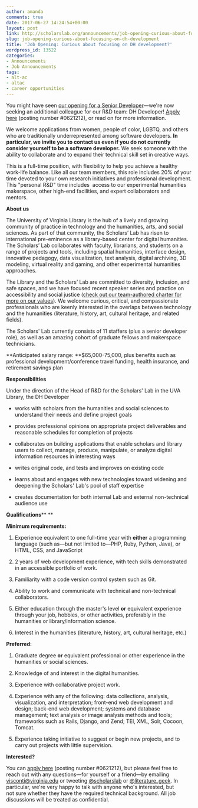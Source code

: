 ```yaml
---
author: amanda
comments: true
date: 2017-06-27 14:24:54+00:00
layout: post
link: http://scholarslab.org/announcements/job-opening-curious-about-focusing-on-dh-development/
slug: job-opening-curious-about-focusing-on-dh-development
title: 'Job Opening: Curious about focusing on DH development?'
wordpress_id: 13522
categories:
- Announcements
- Job Announcements
tags:
- alt-ac
- altac
- career opportunities
---
```


You might have seen [our opening for a Senior Developer](http://scholarslab.org/announcements/are-you-our-new-senior-developer/)—we're now seeking an additional colleague for our R&D team: DH Developer! [Apply here](http://jobs.virginia.edu/applicants/Central?quickFind=82179) (posting number #0621212), or read on for more information.

We welcome applications from women, people of color, LGBTQ, and others who are traditionally underrepresented among software developers. **In particular, we invite you to contact us even if you do not currently consider yourself to be a software developer.** We seek someone with the ability to collaborate and to expand their technical skill set in creative ways.

This is a full-time position, with flexibility to help you achieve a healthy work-life balance. Like all our team members, this role includes 20% of your time devoted to your own research initiatives and professional development. This "personal R&D" time includes  access to our experimental humanities makerspace, other high-end facilities, and expert collaborators and mentors.

**About us**

The University of Virginia Library is the hub of a lively and growing community of practice in technology and the humanities, arts, and social sciences. As part of that community, the Scholars’ Lab has risen to international pre-eminence as a library-based center for digital humanities. The Scholars’ Lab collaborates with faculty, librarians, and students on a range of projects and tools, including spatial humanities, interface design, innovative pedagogy, data visualization, text analysis, digital archiving, 3D modeling, virtual reality and gaming, and other experimental humanities approaches.

The Library and the Scholars’ Lab are committed to diversity, inclusion, and safe spaces, and we have focused recent speaker series and practice on accessibility and social justice ([check out our team-authored charter for more on our values](http://scholarslab.org/about/charter/)). We welcome curious, critical, and compassionate professionals who are keenly interested in the overlaps between technology and the humanities (literature, history, art, cultural heritage, and related fields).

The Scholars' Lab currently consists of 11 staffers (plus a senior developer role), as well as an amazing cohort of graduate fellows and makerspace technicians.

**Anticipated salary range: **$65,000-75,000, plus benefits such as professional development/conference travel funding, health insurance, and retirement savings plan

**Responsibilities**

Under the direction of the Head of R&D for the Scholars' Lab in the UVA Library, the DH Developer



 	
  * works with scholars from the humanities and social sciences to understand their needs and define project goals

 	
  * provides professional opinions on appropriate project deliverables and reasonable schedules for completion of projects

 	
  * collaborates on building applications that enable scholars and library users to collect, manage, produce, manipulate, or analyze digital information resources in interesting ways

 	
  * writes original code, and tests and improves on existing code

 	
  * learns about and engages with new technologies toward widening and deepening the Scholars' Lab's pool of staff expertise

 	
  * creates documentation for both internal Lab and external non-technical audience use


**Qualifications**** **

**Minimum requirements:**



 	
  1. Experience equivalent to one full-time year with **either** a programming language (such as—but not limited to—PHP, Ruby, Python, Java), or HTML, CSS, and JavaScript

 	
  2. 2 years of web development experience, with tech skills demonstrated in an accessible portfolio of work.

 	
  3. Familiarity with a code version control system such as Git.

 	
  4. Ability to work and communicate with technical and non-technical collaborators.

 	
  5. Either education through the master's level **or** equivalent experience through your job, hobbies, or other activities, preferably in the humanities or library/information science.

 	
  6. Interest in the humanities (literature, history, art, cultural heritage, etc.)


**Preferred:**



 	
  1. Graduate degree **or** equivalent professional or other experience in the humanities or social sciences.

 	
  2. Knowledge of and interest in the digital humanities.

 	
  3. Experience with collaborative project work.

 	
  4. Experience with any of the following: data collections, analysis, visualization, and interpretation; front-end web development and design; back-end web development; systems and database management; text analysis or image analysis methods and tools; frameworks such as Rails, Django, and Zend; TEI, XML, Solr, Cocoon, Tomcat.

 	
  5. Experience taking initiative to suggest or begin new projects, and to carry out projects with little supervision.


**Interested?**

You can [apply here](http://jobs.virginia.edu/applicants/Central?quickFind=82179) (posting number #0621212), but please feel free to reach out with any questions—for yourself or a friend—by emailing [visconti@virginia.edu](mailto:visconti@virginia.edu) or tweeting [@scholarslab](http://www.twitter.com/scholarslab) or [@literature_geek](http://www.twitter.com/literature_geek). In particular, we're very happy to talk with anyone who's interested, but not sure whether they have the required technical background. All job discussions will be treated as confidential.
